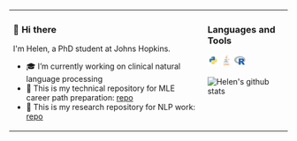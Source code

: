 
<table>
  <tbody>
    <tr>
      <td valign="top">
        <h3>👋 Hi there</h3>
        <p>I'm Helen, a PhD student at Johns Hopkins.</p>
        <ul>
          <li>🎓 I’m currently working on clinical natural language processing</li>
          <li>🔭 This is my technical repository for MLE career path preparation: <a href='https://github.com/tinghe14/MLE-Learner' target='_blank'>repo</a></li>
          <li>🌱 This is my research repository for NLP work: <a href='https://github.com/tinghe14/NER-RE-Papers' target='_blank'>repo</a></li>
          <!--<li>🌐 This is my medium posts(not maintain frequently compare to previous two repos): <a href="https://medium.com/@hetinghelen" target="_blank">https://medium.com/@hetinghelen</a><br /></li>-->
        </ul>
      </td>
      <td valign="top">
        <h3>Languages and Tools</h3>
        <code><img height="20" src="https://raw.githubusercontent.com/github/explore/80688e429a7d4ef2fca1e82350fe8e3517d3494d/topics/python/python.png"></code>
        <code><img height="20" src="https://raw.githubusercontent.com/github/explore/80688e429a7d4ef2fca1e82350fe8e3517d3494d/topics/java/java.png"></code>
        <code><img height="20" src="https://raw.githubusercontent.com/github/explore/80688e429a7d4ef2fca1e82350fe8e3517d3494d/topics/r/r.png"></code>
        <br />
        <br />
        <img alt="Helen's github stats" src="https://github-readme-stats.vercel.app/api?username=tinghe14&show_icons=true&count_private=true&include_all_commits=true&theme=github_dark" />
      </td>
    </tr>
  </tbody>
</table>

